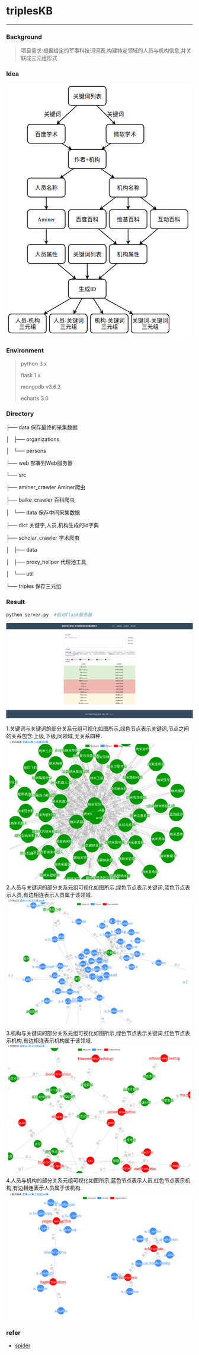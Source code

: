 # triplesKB

---

### Background

> 项目需求:根据给定的军事科技词词表,构建特定领域的人员与机构信息,并关联成三元组形式

### Idea

![基本思路](img/pipline.png)

### Environment

> python 3.x
>
> flask 1.x
>
> mongodb v3.6.3
>
> echarts 3.0

### Directory

├── data                  保存最终的采集数据

│   ├── organizations

│   └── persons

└── web                             部署到Web服务器

└── src

   ├── aminer_crawler     Aminer爬虫

   ├── baike_crawler       百科爬虫

   │   └── data                 保存中间采集数据

   ├── dict                        关键字,人员,机构生成的id字典

   ├── scholar_crawler    学术爬虫

   │   ├── data

   │   ├── proxy_hellper   代理池工具

   │   └── util

   └── triples                    保存三元组

### Result

```python
python server.py  #启动flask服务器
```

![首页](img/web_index.png)

1.关键词与关键词的部分关系元组可视化如图所示,绿色节点表示关键词,节点之间的关系包含:上级,下级,同领域,无关系四种.
![](img/1.png)
2.人员与关键词的部分关系元组可视化如图所示,绿色节点表示关键词,蓝色节点表示人员,有边相连表示人员属于该领域.
![](img/2.png)
3.机构与关键词的部分关系元组可视化如图所示,绿色节点表示关键词,红色节点表示机构,有边相连表示机构属于该领域.
![](img/3.png)
4.人员与机构的部分关系元组可视化如图所示,蓝色节点表示人员,红色节点表示机构,有边相连表示人员属于该机构.
![](img/4.png)


### refer

- [spider](https://github.com/jasonhavend/DJH-Spider)
